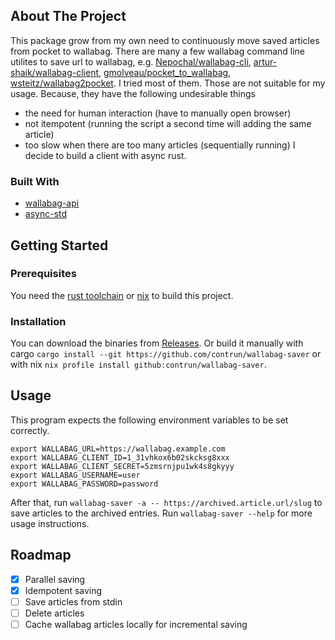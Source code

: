 <!-- ABOUT THE PROJECT -->
## About The Project

This package grow from my own need to continuously move saved articles from pocket to wallabag.
There are many a few wallabag command line utilites to save url to wallabag,
e.g. [Nepochal/wallabag-cli](https://github.com/Nepochal/wallabag-cli),
[artur-shaik/wallabag-client](https://github.com/artur-shaik/wallabag-client),
[gmolveau/pocket_to_wallabag](https://github.com/gmolveau/pocket_to_wallabag),
[wsteitz/wallabag2pocket](https://github.com/wsteitz/wallabag2pocket).
I tried most of them. Those are not suitable for my usage. Because, they have the following undesirable things
* the need for human interaction (have to manually open browser)
* not itempotent (running the script a second time will adding the same article)
* too slow when there are too many articles (sequentially running)
I decide to build a client with async rust.


### Built With

* [wallabag-api](https://crates.io/crates/wallabag-api)
* [async-std](https://crates.io/crates/async-std)


<!-- GETTING STARTED -->
## Getting Started

### Prerequisites

You need the [rust toolchain](https://rustup.rs/) or [nix](https://nixos.org/download.html#download-nix) to build this project.

### Installation

You can download the binaries from [Releases](https://github.com/contrun/wallabag-saver/releases).
Or build it manually with cargo `cargo install --git https://github.com/contrun/wallabag-saver`
or with nix `nix profile install github:contrun/wallabag-saver`.

<!-- USAGE -->
## Usage
This program expects the following environment variables to be set correctly.

```
export WALLABAG_URL=https://wallabag.example.com
export WALLABAG_CLIENT_ID=1_31vhkox6b02skcksg8xxx
export WALLABAG_CLIENT_SECRET=5zmsrnjpu1wk4s8gkyyy
export WALLABAG_USERNAME=user
export WALLABAG_PASSWORD=password
```

After that, run `wallabag-saver -a -- https://archived.article.url/slug` to save
articles to the archived entries. Run `wallabag-saver --help` for more usage instructions.

<!-- ROADMAP -->
## Roadmap

- [x] Parallel saving
- [x] Idempotent saving
- [ ] Save articles from stdin
- [ ] Delete articles
- [ ] Cache wallabag articles locally for incremental saving
